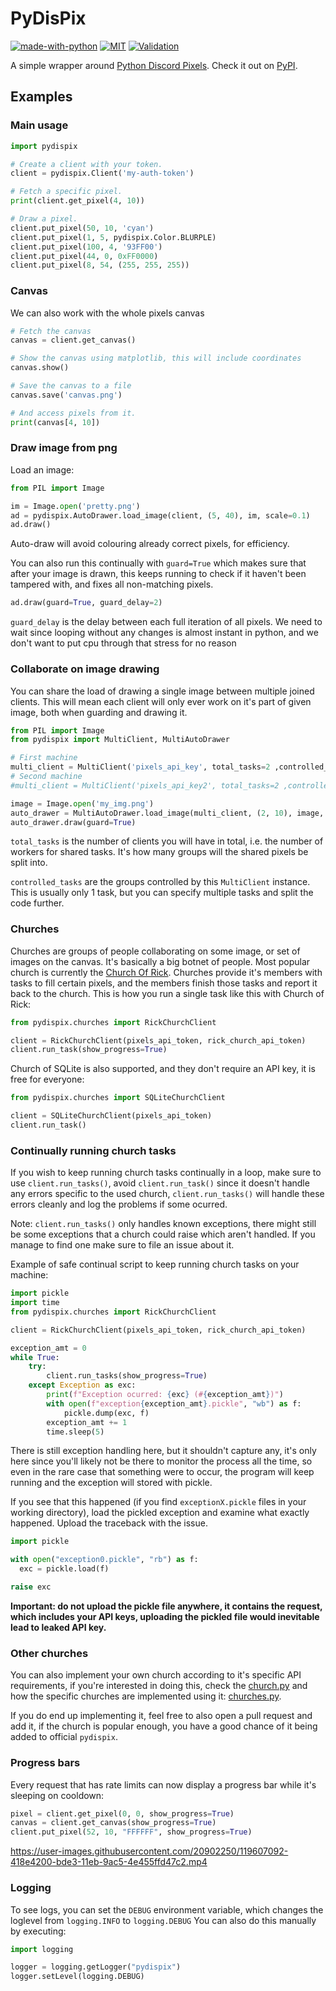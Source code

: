 # PyDisPix

[![made-with-python](https://img.shields.io/badge/Made%20with-Python%203.8+-ffe900.svg?longCache=true&style=flat-square&colorB=00a1ff&logo=python&logoColor=88889e)](https://www.python.org/)
[![MIT](https://img.shields.io/badge/Licensed%20under-MIT-red.svg?style=flat-square)](./LICENSE)
[![Validation](https://github.com/ItsDrike/pydispix/actions/workflows/validation.yml/badge.svg)](https://github.com/ItsDrike/pydispix/actions/workflows/validation.yml)

A simple wrapper around [Python Discord Pixels](https://pixels.pythondiscord.com).
Check it out on [PyPI](https://pypi.org/project/pydispix/).

## Examples

### Main usage

```py
import pydispix

# Create a client with your token.
client = pydispix.Client('my-auth-token')

# Fetch a specific pixel.
print(client.get_pixel(4, 10))

# Draw a pixel.
client.put_pixel(50, 10, 'cyan')
client.put_pixel(1, 5, pydispix.Color.BLURPLE)
client.put_pixel(100, 4, '93FF00')
client.put_pixel(44, 0, 0xFF0000)
client.put_pixel(8, 54, (255, 255, 255))
```

### Canvas

We can also work with the whole pixels canvas

```py
# Fetch the canvas
canvas = client.get_canvas()

# Show the canvas using matplotlib, this will include coordinates
canvas.show()

# Save the canvas to a file
canvas.save('canvas.png')

# And access pixels from it.
print(canvas[4, 10])
```

### Draw image from png

Load an image:

```py
from PIL import Image

im = Image.open('pretty.png')
ad = pydispix.AutoDrawer.load_image(client, (5, 40), im, scale=0.1)
ad.draw()
```

Auto-draw will avoid colouring already correct pixels, for efficiency.

You can also run this continually with `guard=True` which makes sure that after your image
is drawn, this keeps running to check if it haven't been tampered with, and fixes all non-matching
pixels.

```py
ad.draw(guard=True, guard_delay=2)
```

`guard_delay` is the delay between each full iteration of all pixels. We need to wait since
looping without any changes is almost instant in python, and we don't want to put cpu through that
stress for no reason

### Collaborate on image drawing

You can share the load of drawing a single image between multiple joined clients.
This will mean each client will only ever work on it's part of given image, both when guarding and drawing it.

```py
from PIL import Image
from pydispix import MultiClient, MultiAutoDrawer

# First machine
multi_client = MultiClient('pixels_api_key', total_tasks=2 ,controlled_tasks=[0])
# Second machine
#multi_client = MultiClient('pixels_api_key2', total_tasks=2 ,controlled_tasks=[1])

image = Image.open('my_img.png')
auto_drawer = MultiAutoDrawer.load_image(multi_client, (2, 10), image, scale=0.8)
auto_drawer.draw(guard=True)
```

`total_tasks` is the number of clients you will have in total, i.e. the number of workers
for shared tasks. It's how many groups will the shared pixels be split into.

`controlled_tasks` are the groups controlled by this `MultiClient` instance. This is usually
only 1 task, but you can specify multiple tasks and split the code further.

### Churches

Churches are groups of people collaborating on some image, or set of images on the canvas.
It's basically a big botnet of people. Most popular church is currently the
[Church Of Rick](https://pixel-tasks.scoder12.repl.co/). Churches provide it's members with
tasks to fill certain pixels, and the members finish those tasks and report it back to the church.
This is how you run a single task like this with Church of Rick:

```py
from pydispix.churches import RickChurchClient

client = RickChurchClient(pixels_api_token, rick_church_api_token)
client.run_task(show_progress=True)
```

Church of SQLite is also supported, and they don't require an API key, it is free for everyone:

```py
from pydispix.churches import SQLiteChurchClient

client = SQLiteChurchClient(pixels_api_token)
client.run_task()
```

### Continually running church tasks

If you wish to keep running church tasks continually in a loop, make sure to use `client.run_tasks()`,
avoid `client.run_task()` since it doesn't handle any errors specific to the used church,
`client.run_tasks()` will handle these errors cleanly and log the problems if some ocurred.

Note: `client.run_tasks()` only handles known exceptions, there might still be some exceptions that a church
could raise which aren't handled. If you manage to find one make sure to file an issue about it.

Example of safe continual script to keep running church tasks on your machine:

```py
import pickle
import time
from pydispix.churches import RickChurchClient

client = RickChurchClient(pixels_api_token, rick_church_api_token)

exception_amt = 0
while True:
    try:
        client.run_tasks(show_progress=True)
    except Exception as exc:
        print(f"Exception ocurred: {exc} (#{exception_amt})")
        with open(f"exception{exception_amt}.pickle", "wb") as f:
            pickle.dump(exc, f)
        exception_amt += 1
        time.sleep(5)
```

There is still exception handling here, but it shouldn't capture any, it's only here since you'll
likely not be there to monitor the process all the time, so even in the rare case that something
were to occur, the program will keep running and the exception will stored with pickle.

If you see that this happened (if you find `exceptionX.pickle` files in your working directory),
load the pickled exception and examine what exactly happened. Upload the traceback with the issue.

```py
import pickle

with open("exception0.pickle", "rb") as f:
  exc = pickle.load(f)

raise exc
```

**Important: do not upload the pickle file anywhere, it contains the request, which includes your
API keys, uploading the pickled file would inevitable lead to leaked API key.**

### Other churches

You can also implement your own church according to it's specific API requirements, if you're
interested in doing this, check the [church.py](pydispix/church.py) and how the specific churches
are implemented using it: [churches.py](pydispix/churches.py).

If you do end up implementing it, feel free to also open a pull request and add it, if the church
is popular enough, you have a good chance of it being added to official `pydispix`.

### Progress bars

Every request that has rate limits can now display a progress bar while it's sleeping on cooldown:

```py
pixel = client.get_pixel(0, 0, show_progress=True)
canvas = client.get_canvas(show_progress=True)
client.put_pixel(52, 10, "FFFFFF", show_progress=True)
```

https://user-images.githubusercontent.com/20902250/119607092-418e4200-bde3-11eb-9ac5-4e455ffd47c2.mp4

### Logging

To see logs, you can set the `DEBUG` environment variable, which changes the loglevel from `logging.INFO` to `logging.DEBUG`
You can also do this manually by executing:

```py
import logging

logger = logging.getLogger("pydispix")
logger.setLevel(logging.DEBUG)
```
